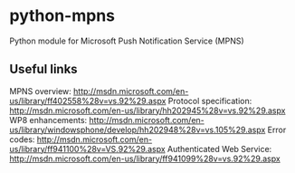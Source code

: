 python-mpns
===========

Python module for Microsoft Push Notification Service (MPNS)

Useful links
------------

MPNS overview:             http://msdn.microsoft.com/en-us/library/ff402558%28v=vs.92%29.aspx
Protocol specification:    http://msdn.microsoft.com/en-us/library/hh202945%28v=vs.92%29.aspx
WP8 enhancements:          http://msdn.microsoft.com/en-us/library/windowsphone/develop/hh202948%28v=vs.105%29.aspx
Error codes:               http://msdn.microsoft.com/en-us/library/ff941100%28v=VS.92%29.aspx
Authenticated Web Service: http://msdn.microsoft.com/en-us/library/ff941099%28v=vs.92%29.aspx
